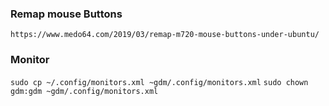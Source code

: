 ### Remap mouse Buttons
`https://www.medo64.com/2019/03/remap-m720-mouse-buttons-under-ubuntu/`

### Monitor
`sudo cp ~/.config/monitors.xml ~gdm/.config/monitors.xml`
`sudo chown gdm:gdm ~gdm/.config/monitors.xml`